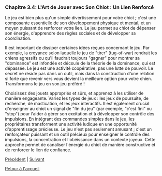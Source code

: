 ### **Chapitre 3.4: L'Art de Jouer avec Son Chiot : Un Lien Renforcé**

Le jeu est bien plus qu'un simple divertissement pour votre chiot ; c'est une composante essentielle de son développement physique et mental, et un moyen puissant de renforcer votre lien. Le jeu permet au chiot de dépenser son énergie, d'apprendre des règles sociales et de développer sa coordination.

Il est important de dissiper certaines idées reçues concernant le jeu. Par exemple, la croyance selon laquelle le jeu de "tirer" (tug-of-war) rendrait les chiens agressifs ou qu'il faudrait toujours "gagner" pour montrer sa "dominance" est infondée et découle de la théorie de la dominance, qui est dépassée. Le jeu est une activité coopérative, pas une lutte de pouvoir. Le secret ne réside pas dans un outil, mais dans la construction d'une relation si forte que revenir vers vous devient la meilleure option pour votre chien. Transformons le jeu en son jeu préféré !

Choisissez des jouets appropriés et sûrs, et apprenez à les utiliser de manière engageante. Variez les types de jeux : les jeux de poursuite, de recherche, de mastication, et les jeux interactifs. Il est également crucial d'enseigner au chiot un signal de "fin du jeu" (par exemple, "c'est fini" ou "stop") pour l'aider à gérer son excitation et à développer son contrôle des impulsions. En intégrant des commandes simples dans le jeu, les propriétaires transforment une activité ludique en une opportunité d'apprentissage précieuse. Le jeu n'est pas seulement amusant ; c'est un renforçateur puissant et un outil précieux pour enseigner le contrôle des impulsions, la concentration et l'obéissance dans un contexte joyeux. Cette approche permet de canaliser l'énergie du chiot de manière constructive et de renforcer le lien de confiance. 

[Précédent](./3.3_les_repas.md) | [Suivant](./3.5_comportements_courants.md)

[Retour à l'accueil](../index.md) 